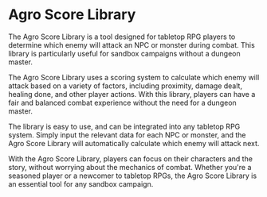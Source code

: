 # Agro Score Library
The Agro Score Library is a tool designed for tabletop RPG players to determine which enemy will attack an NPC or monster during combat. This library is particularly useful for sandbox campaigns without a dungeon master.

The Agro Score Library uses a scoring system to calculate which enemy will attack based on a variety of factors, including proximity, damage dealt, healing done, and other player actions. With this library, players can have a fair and balanced combat experience without the need for a dungeon master.

The library is easy to use, and can be integrated into any tabletop RPG system. Simply input the relevant data for each NPC or monster, and the Agro Score Library will automatically calculate which enemy will attack next.

With the Agro Score Library, players can focus on their characters and the story, without worrying about the mechanics of combat. Whether you're a seasoned player or a newcomer to tabletop RPGs, the Agro Score Library is an essential tool for any sandbox campaign.
